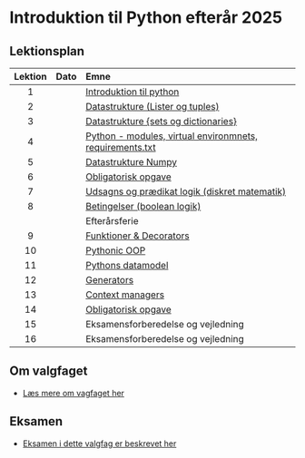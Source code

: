 # Introduktion til Python efterår 2025    

## Lektionsplan

| Lektion |    Dato    |       Emne                            |
|:-----:|:---------:|:----------------------------------------------------------|
|    1    |            | [Introduktion til python](materialer/introduktion/introduktion.md)                |
|    2    |            | [Datastrukture (Lister og tuples)](materialer/datastrukturer1/datastrukture1.md)                 |
|    3    |            | [Datastrukture \{sets og dictionaries\}](materialer/datastrukturer2/datastrukture2.md)                 |
|    4    |            | [Python - modules, virtual environmnets, requirements.txt](materialer/moduler/moduler.md)     |
|    5    |            | [Datastrukture Numpy](materialer/numpy/numpy.md)|
|    6    |            | [Obligatorisk opgave](materialer/obligatoriske/obligatorisk_1.md)|
|    7    |            | [Udsagns og prædikat logik (diskret matematik)](materialer/logik/)|
|    8    |            | [Betingelser (boolean logik)](materialer/boolean/boolean.md)|
|         |            | Efterårsferie |
|    9    |            | [Funktioner & Decorators](materialer/decorators/decorators.md)|
|   10    |            | [Pythonic OOP](materialer/oop/oop.md)           |
|   11    |            | [Pythons datamodel](materialer/datamodel/datamodel.md)|
|   12    |            | [Generators](materialer/generators/generators.md)|
|   13    |            | [Context managers](materialer/) |
|   14    |            | [Obligatorisk opgave](materialer/obligatoriske/) |
|   15    |            | Eksamensforberedelse og vejledning |
|   16    |            | Eksamensforberedelse og vejledning |

## Om valgfaget
* [Læs mere om vagfaget her](materialer/formalia/about_this_elective.md)

## Eksamen
* [Eksamen i dette valgfag er beskrevet her](materialer/formalia/exam.md)
